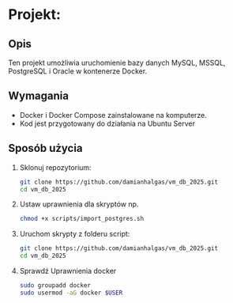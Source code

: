 # Projekt: 

## Opis
Ten projekt umożliwia uruchomienie bazy danych MySQL, MSSQL, PostgreSQL i Oracle w kontenerze Docker.

## Wymagania
- Docker i Docker Compose zainstalowane na komputerze.
- Kod jest przygotowany do działania na Ubuntu Server

## Sposób użycia
1. Sklonuj repozytorium:
   ```bash
   git clone https://github.com/damianhalgas/vm_db_2025.git
   cd vm_db_2025
2. Ustaw uprawnienia dla skryptów np.
   ```bash
   chmod +x scripts/import_postgres.sh
3. Uruchom skrypty z folderu script:
   ```bash
   git clone https://github.com/damianhalgas/vm_db_2025.git
   cd vm_db_2025
4. Sprawdź Uprawnienia docker
   ```bash
   sudo groupadd docker
   sudo usermod -aG docker $USER
